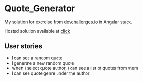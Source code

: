 # Quote_Generator
My solution for exercise from [devchallenges.io](https://devchallenges.io/challenges/8Y3J4ucAMQpSnYTwwWW8) in Angular stack.

Hosted solution available at [click](https://mateuszfranke.github.io/quote_generator)

## User stories

- I can see a random quote
- I generate a new random quote
- When I select quote author, I can see a list of quotes from them
- I can see quote genre under the author
